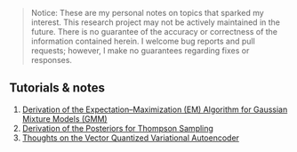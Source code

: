 >Notice: These are my personal notes on topics that sparked my interest.
>This research project may not be actively maintained in the future.
>There is no guarantee of the accuracy or correctness of the information contained herein.
>I welcome bug reports and pull requests; however, I make no guarantees regarding fixes or responses.

## Tutorials & notes
1. [Derivation of the Expectation–Maximization (EM) Algorithm for Gaussian Mixture Models (GMM)](https://github.com/pgniewko/ml_notes/tree/main/em_gmm)
2. [Derivation of the Posteriors for Thompson Sampling](https://github.com/pgniewko/ml_notes/tree/main/ts)
3. [Thoughts on the Vector Quantized Variational Autoencoder](./vqvae/)
